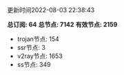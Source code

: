更新时间2022-08-03 22:38:43

**总订阅: 64**
**总节点: 7142**
**有效节点: 2159**
- trojan节点: 154
- ssr节点: 3
- v2ray节点: 1653
- ss节点: 349
